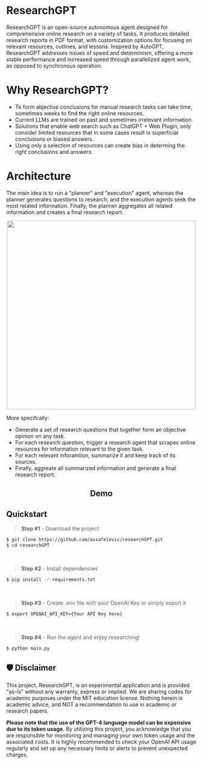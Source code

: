 # ResearchGPT
ResearchGPT is an open-source autonomous agent designed for comprehensive online research on a variety of tasks. It produces detailed research reports in PDF format, with customization options for focusing on relevant resources, outlines, and lessons. Inspired by AutoGPT, ResearchGPT addresses issues of speed and determinism, offering a more stable performance and increased speed through parallelized agent work, as opposed to synchronous operation.

# Why ResearchGPT?

- To form abjective conclusions for manual research tasks can take time, sometimes weeks to find the right online resources.
- Current LLMs are trained on past and sometimes irrelevant information.
- Solutions that enable web search such as ChatGPT + Web Plugin, only consider limited resources that in some cases result in superficial conclusions or biased answers.
- Using only a selection of resources can create bias in determing the right conclusions and answers. 

# Architecture
The main idea is to run a "planner" and "execution" agent, whereas the planner generates questions to research, and the execution agents seek the most related information. Finally, the planner aggregates all related information and creates a final research report.

<div align="center">
<img align="center" height="500" src="https://cowriter-images.s3.amazonaws.com/architecture.png">
</div>

More specifcally:
* Generate a set of research questions that together form an objective opinion on any task. 
* For each research question, trigger a research agent that scrapes online resources for information relevant to the given task.
* For each relevant inforamtion, summarize it and keep track of its sources.
* Finally, aggreate all summarized information and generate a final research report.

<h2 align="center"> Demo </h2>

## Quickstart

> **Step #1** - Download the project

```bash
$ git clone https://github.com/assafelovic/researchGPT.git
$ cd researchGPT
```

<br />

> **Step #2** - Install dependencies
```bash
$ pip install -r requirements.txt
```
<br />

> **Step #3** - Create .env file with your OpenAI Key or simply export it

```bash
$ export OPENAI_API_KEY={Your API Key here}
```
<br />

> **Step #4** - Run the agent and enjoy researching!

```bash
$ python main.py
```

## 🛡 Disclaimer

This project, ResearchGPT, is an experimental application and is provided "as-is" without any warranty, express or implied. We are sharing codes for academic purposes under the MIT education license. Nothing herein is academic advice, and NOT a recommendation to use in academic or research papers.

**Please note that the use of the GPT-4 language model can be expensive due to its token usage.** By utilizing this project, you acknowledge that you are responsible for monitoring and managing your own token usage and the associated costs. It is highly recommended to check your OpenAI API usage regularly and set up any necessary limits or alerts to prevent unexpected charges.
